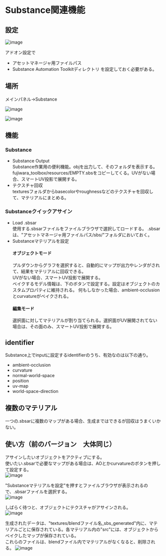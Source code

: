 ﻿# Substance関連機能

## 設定
![image](./img/20171204-162656_blender.png)

アドオン設定で
* アセットマネージャ用ファイルパス
* Substance Automation Toolkitディレクトリ
を設定しておく必要がある。

## 場所
メインパネル→Substance

![image](./img/20171204-161838_blender.png)

![image](./img/20171204-161838_blenderA.png)

## 機能
### Substance
* Substance Output  
    Substance作業用の便利機能。objを出力して、そのフォルダを表示する。fujiwara_toolbox/resources/EMPTY.sbsをコピーしてくる。UVがない場合、スマートUV投影で展開する。
* テクスチャ回収  
    texturesフォルダからbasecolorやroughnessなどのテクスチャを回収して、マテリアルにまとめる。

### Substanceクイックアサイン
* Load .sbsar  
    使用する.sbsarファイルをファイルブラウザで選択してロードする。
    .sbsarは、"アセットマネージャ用ファイルパス/sbs/"フォルダにおいておく。
* Substanceマテリアルを設定  
    #### オブジェクトモード
    プルダウンからグラフを選択すると、自動的にマップが出力やレンダがされて、結果をマテリアルに回収できる。  
    UVがない場合、スマートUV投影で展開する。  
    ベイクするモデル情報は、下のボタンで設定する。設定はオブジェクトのカスタムプロパティに維持される。
    何もしなかった場合、ambient-occlusionとcurvatureがベイクされる。  
    #### 編集モード
    選択面に対してマテリアルが割り当てられる。選択面がUV展開されてない場合は、その面のみ、スマートUV投影で展開する。  

## identifier
Substance上でinputに設定するidentifierのうち、有効なのは以下の通り。

* ambient-occlusion
* curvature
* normal-world-space
* position
* uv-map
* world-space-direction

## 複数のマテリアル
一つの.sbsarに複数のマップがある場合、生成まではできるが回収はうまくいかない。

## 使い方（前のバージョン　大体同じ）
アサインしたいオブジェクトをアクティブにする。  
使いたい.sbsarで必要なマップがある場合は、AOとかcurvatureのボタンを押して設定する。  
![image](./img/20171204-164518_blender.png)

"Substanceマテリアルを設定"を押すとファイルブラウザが表示されるので、.sbsarファイルを選択する。  
![image](./img/20171204-164927_blender.png)

しばらく待つと、オブジェクトにテクスチャがアサインされる。  
![image](./img/20171204-170201_blender.png)

生成されたデータは、"textures/blendファイル名_sbs_generated"内に、マテリアルごとに保存されている。各マテリアル内の"src"には、オブジェクトからベイクしたマップが保存されている。  
これらのファイルは、blendファイル内でマテリアルがなくなると、削除される。
![image](./img/20171204-170405_explorer.png)


